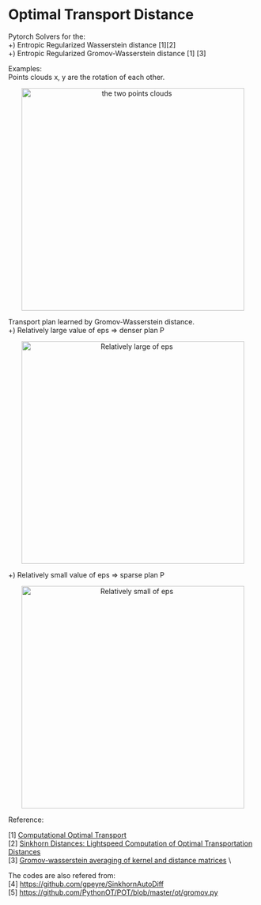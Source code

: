 # Optimal Transport Distance

Pytorch Solvers for the:\
+) Entropic Regularized Wasserstein distance \[1\]\[2\] \
+) Entropic Regularized Gromov-Wasserstein distance \[1\] \[3\] 

Examples:\
Points clouds x, y are the rotation of each other.
<p align="center">
  <img src="https://github.com/phucdoitoan/Optimal_Transport_Distance/blob/main/simple_rotation_points.png" width="450" title="the two points clouds">
</p>

Transport plan learned by Gromov-Wasserstein distance. \
+) Relatively large value of eps => denser plan P
<p align="center">
  <img src="https://github.com/phucdoitoan/Optimal_Transport_Distance/blob/main/simple_rotation_P_unstable.png" width="450" title="Relatively large of eps">
</p>

+) Relatively small value of eps => sparse plan P
<p align="center">
  <img src="https://github.com/phucdoitoan/Optimal_Transport_Distance/blob/main/simple_rotation_P_stable.png" width="450" title="Relatively small of eps">
</p>

Reference:

\[1\] [Computational Optimal Transport](https://arxiv.org/abs/1803.00567) \
\[2\] [Sinkhorn Distances: Lightspeed Computation of Optimal Transportation Distances](https://arxiv.org/abs/1306.0895) \
\[3\] [Gromov-wasserstein averaging of kernel and distance matrices](http://proceedings.mlr.press/v48/peyre16.html) \

The codes are also refered from: \
\[4\] https://github.com/gpeyre/SinkhornAutoDiff \
\[5\] https://github.com/PythonOT/POT/blob/master/ot/gromov.py
